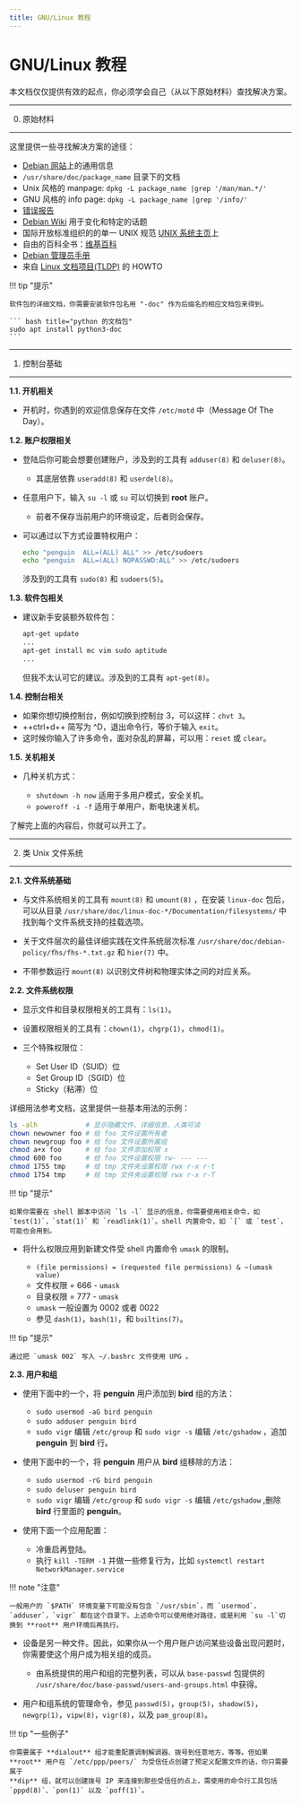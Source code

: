 ```yaml
---
title: GNU/Linux 教程
---
```


GNU/Linux 教程
==============

本文档仅仅提供有效的起点，你必须学会自己（从以下原始材料）查找解决方案。

---

0. 原始材料
-----------

这里提供一些寻找解决方案的途径：

-   [Debian 网站][debian]上的通用信息
-   `/usr/share/doc/package_name` 目录下的文档
-   Unix 风格的 manpage: `dpkg -L package_name |grep '/man/man.*/'`
-   GNU 风格的 info page: `dpkg -L package_name |grep '/info/'`
-   [错误报告][bugs]
-   [Debian Wiki][dbwiki] 用于变化和特定的话题
-   国际开放标准组织的的单一 UNIX 规范 [UNIX 系统主页][unix]上
-   自由的百科全书：[维基百科][wiki]
-   [Debian 管理员手册][handbook]
-   来自 [Linux 文档项目(TLDP)][tldr] 的 HOWTO

  [debian]: https://www.debian.org/
  [wiki]: https://www.wikipedia.org/
  [dbwiki]: https://wiki.debian.org/
  [bugs]: https://bugs.debian.org/package_name
  [unix]: https://www.opengroup.org/
  [handbook]: https://www.debian.org/doc/manuals/debian-handbook/
  [tldr]: https://tldp.org/

!!! tip "提示"

    软件包的详细文档，你需要安装软件包名用 "-doc" 作为后缀名的相应文档包来得到。

    ``` bash title="python 的文档包"
    sudo apt install python3-doc
    ```

---

1. 控制台基础
-------------

**1.1. 开机相关**

-   开机时，你遇到的欢迎信息保存在文件 `/etc/motd` 中（Message Of The Day）。

**1.2. 账户权限相关**

-   登陆后你可能会想要创建账户，涉及到的工具有 `adduser(8)` 和 `deluser(8)`。

    -   其底层依靠 `useradd(8)` 和 `userdel(8)`。

-   任意用户下，输入 `su -l` 或 `su` 可以切换到 **root** 账户。

    -   前者不保存当前用户的环境设定，后者则会保存。

-   可以通过以下方式设置特权用户：

    ``` bash
    echo "penguin  ALL=(ALL) ALL" >> /etc/sudoers
    echo "penguin  ALL=(ALL) NOPASSWD:ALL" >> /etc/sudoers
    ```

    涉及到的工具有 `sudo(8)` 和 `sudoers(5)`。

**1.3. 软件包相关**

-   建议新手安装额外软件包：

    ``` bash
    apt-get update
    ...
    apt-get install mc vim sudo aptitude
    ...
    ```

    但我不太认可它的建议。涉及到的工具有 `apt-get(8)`。

**1.4. 控制台相关**

-   如果你想切换控制台，例如切换到控制台 3，可以这样：`chvt 3`。
-   ++ctrl+d++ 简写为 ^D，退出命令行，等价于输入 `exit`。
-   这时候你输入了许多命令，面对杂乱的屏幕，可以用：`reset` 或 `clear`。

**1.5. 关机相关**

-   几种关机方式：

    -   `shutdown -h now` 适用于多用户模式，安全关机。
    -   `poweroff -i -f` 适用于单用户，断电快速关机。

了解完上面的内容后，你就可以开工了。

---

2. 类 Unix 文件系统
-------------------

**2.1. 文件系统基础**

-   与文件系统相关的工具有 `mount(8)` 和 `umount(8)` ，在安装 `linux-doc` 包后，可以从目录
    `/usr/share/doc/linux-doc-*/Documentation/filesystems/` 中找到每个文件系统支持的挂载选项。

-   关于文件层次的最佳详细实践在文件系统层次标准 `/usr/share/doc/debian-policy/fhs/fhs-*.txt.gz` 和 `hier(7)` 中。
-   不带参数运行 `mount(8)` 以识别文件树和物理实体之间的对应关系。

**2.2. 文件系统权限**

-   显示文件和目录权限相关的工具有：`ls(1)`。
-   设置权限相关的工具有：`chown(1)`，`chgrp(1)`，`chmod(1)`。
-   三个特殊权限位：

    -   Set User ID（SUID）位
    -   Set Group ID（SGID）位
    -   Sticky（粘滞）位

详细用法参考文档，这里提供一些基本用法的示例：

``` bash
ls -alh            # 显示隐藏文件、详细信息、人类可读
chown newowner foo # 给 foo 文件设置所有者
chown newgroup foo # 给 foo 文件设置所属组
chmod a+x foo      # 给 foo 文件添加权限 x
chmod 600 foo      # 给 foo 文件设置权限 rw- --- ---
chmod 1755 tmp     # 给 tmp 文件夹设置权限 rwx r-x r-t
chmod 1754 tmp     # 给 tmp 文件夹设置权限 rwx r-x r-T
```

!!! tip "提示"

    如果你需要在 shell 脚本中访问 `ls -l` 显示的信息，你需要使用相关命令，如 `test(1)`，`stat(1)` 和 `readlink(1)`。shell 内置命令，如 `[` 或 `test`，可能也会用到。

-   将什么权限应用到新建文件受 shell 内置命令 `umask` 的限制。

    -   `(file permissions) = (requested file permissions) & ~(umask value)`
    -   文件权限 = 666 - `umask`
    -   目录权限 = 777 - `umask`
    -   `umask` 一般设置为 0002 或者 0022
    -   参见 `dash(1)`，`bash(1)`，和 `builtins(7)`。

!!! tip "提示"

    通过把 `umask 002` 写入 ~/.bashrc 文件使用 UPG 。

**2.3. 用户和组**

-   使用下面中的一个，将 **penguin** 用户添加到 **bird** 组的方法：

    -   `sudo usermod -aG bird penguin`
    -   `sudo adduser penguin bird`
    -   `sudo vigr` 编辑 `/etc/group` 和 `sudo vigr -s` 编辑 `/etc/gshadow` ，追加 **penguin** 到 **bird** 行。

-   使用下面中的一个，将 **penguin** 用户从 **bird** 组移除的方法：

    -   `sudo usermod -rG bird penguin`
    -   `sudo deluser penguin bird`
    -   `sudo vigr` 编辑 `/etc/group` 和 `sudo vigr -s` 编辑 `/etc/gshadow` ,删除 **bird** 行里面的 **penguin**。

-   使用下面一个应用配置：

    -   冷重启再登陆。
    -   执行 `kill -TERM -1` 并做一些修复行为，比如 `systemctl restart NetworkManager.service` 

!!! note "注意"

    一般用户的 `$PATH` 环境变量下可能没有包含 `/usr/sbin`，而 `usermod`，`adduser`，`vigr` 都在这个目录下。上述命令可以使用绝对路径，或是利用 `su -l`切换到 **root** 用户环境后再执行。

-   设备是另一种文件。因此，如果你从一个用户账户访问某些设备出现问题时，你需要使这个用户成为相关组的成员。

    -   由系统提供的用户和组的完整列表，可以从 `base-passwd` 包提供的 `/usr/share/doc/base-passwd/users-and-groups.html` 中获得。

-   用户和组系统的管理命令，参见 `passwd(5)`，`group(5)`，`shadow(5)`，`newgrp(1)`，`vipw(8)`，`vigr(8)`，以及 `pam_group(8)`。

!!! tip "一些例子"

    你需要属于 **dialout** 组才能重配置调制解调器、拨号到任意地方，等等。但如果 **root** 用户在 `/etc/ppp/peers/` 为受信任点创建了预定义配置文件的话，你只需要属于
    **dip** 组，就可以创建拨号 IP 来连接到那些受信任的点上，需使用的命令行工具包括 `pppd(8)`、`pon(1)` 以及 `poff(1)`。
